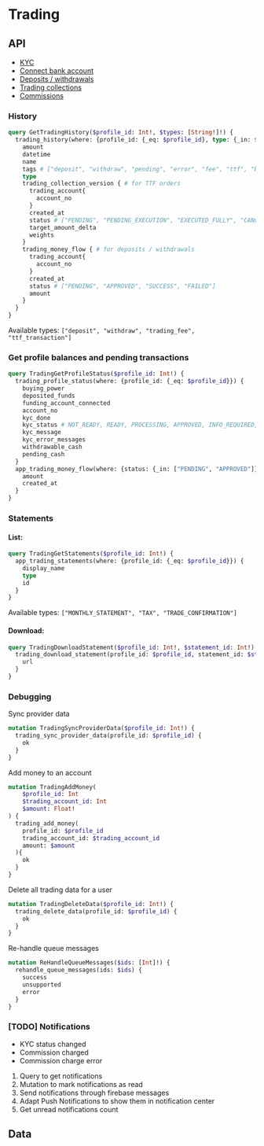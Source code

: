 # Trading
## API
- [KYC](trading/kyc.md)
- [Connect bank account](trading/connecting_bank_account.md)
- [Deposits / withdrawals](trading/money_flow.md)
- [Trading collections](trading/trading_collections.md)
- [Commissions](trading/commissions.md)

### History
```graphql
query GetTradingHistory($profile_id: Int!, $types: [String!]!) {
  trading_history(where: {profile_id: {_eq: $profile_id}, type: {_in: $types}}, order_by: {datetime: desc}) {
    amount
    datetime
    name
    tags # ["deposit", "withdraw", "pending", "error", "fee", "ttf", "buy", "sell", "cancelled"]
    type
    trading_collection_version { # for TTF orders
      trading_account{
        account_no
      }
      created_at
      status # ["PENDING", "PENDING_EXECUTION", "EXECUTED_FULLY", "CANCELLED", "FAILED"]
      target_amount_delta
      weights
    }
    trading_money_flow { # for deposits / withdrawals
      trading_account{
        account_no
      }
      created_at
      status # ["PENDING", "APPROVED", "SUCCESS", "FAILED"]
      amount
    }
  }
}
```
Available types: `["deposit", "withdraw", "trading_fee", "ttf_transaction"]`

### Get profile balances and pending transactions
```graphql
query TradingGetProfileStatus($profile_id: Int!) {
  trading_profile_status(where: {profile_id: {_eq: $profile_id}}) {
    buying_power
    deposited_funds
    funding_account_connected
    account_no
    kyc_done
    kyc_status # NOT_READY, READY, PROCESSING, APPROVED, INFO_REQUIRED, DOC_REQUIRED, MANUAL_REVIEW, DENIED
    kyc_message
    kyc_error_messages
    withdrawable_cash
    pending_cash
  }
  app_trading_money_flow(where: {status: {_in: ["PENDING", "APPROVED"]}}) {
    amount
    created_at
  }
}
```

### Statements
#### List:
```graphql
query TradingGetStatements($profile_id: Int!) {
  app_trading_statements(where: {profile_id: {_eq: $profile_id}}) {
    display_name
    type
    id
  }
}
```
Available types: `["MONTHLY_STATEMENT", "TAX", "TRADE_CONFIRMATION"]`

#### Download:
```graphql
query TradingDownloadStatement($profile_id: Int!, $statement_id: Int!) {
  trading_download_statement(profile_id: $profile_id, statement_id: $statement_id) {
    url
  }
}
```


### Debugging
Sync provider data
```graphql
mutation TradingSyncProviderData($profile_id: Int!) {
  trading_sync_provider_data(profile_id: $profile_id) {
    ok
  }
}
```
Add money to an account
```graphql
mutation TradingAddMoney(
    $profile_id: Int
    $trading_account_id: Int
    $amount: Float!
) {
  trading_add_money(
    profile_id: $profile_id
    trading_account_id: $trading_account_id
    amount: $amount
  ){
    ok
  }
}
```
Delete all trading data for a user
```graphql
mutation TradingDeleteData($profile_id: Int!) {
  trading_delete_data(profile_id: $profile_id) {
    ok
  }
}
```
Re-handle queue messages
```graphql
mutation ReHandleQueueMessages($ids: [Int]!) {
  rehandle_queue_messages(ids: $ids) {
    success
    unsupported
    error
  }
}
```

### **[TODO]** Notifications

- KYC status changed
- Commission charged
- Commission charge error

1. Query to get notifications
2. Mutation to mark notifications as read
3. Send notifications through firebase messages
4. Adapt Push Notifications to show them in notification center
5. Get unread notifications count

## Data
